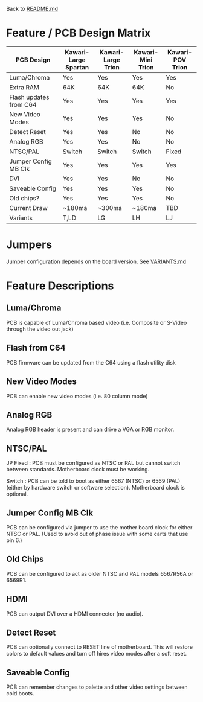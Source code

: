 Back to [README.md](../README.md)

# Feature / PCB Design Matrix

PCB Design             |Kawari-Large<br>Spartan|Kawari-Large<br>Trion|Kawari-Mini<br>Trion|Kawari-POV<br>Trion|
-----------------------|------------|------|------------|----------|
Luma/Chroma            |Yes         |Yes   |Yes         |Yes       |
Extra RAM              |64K         |64K   |64K         |No        |
Flash updates from C64 |Yes         |Yes   |Yes         |Yes       |
New Video Modes        |Yes         |Yes   |Yes         |No        |
Detect Reset           |Yes         |Yes   |No          |No        |
Analog RGB             |Yes         |Yes   |No          |No        |
NTSC/PAL               |Switch      |Switch|Switch      |Fixed     |
Jumper Config MB Clk   |Yes         |Yes   |Yes         |Yes       |
DVI                    |Yes         |Yes   |No          |No        |
Saveable Config        |Yes         |Yes   |Yes         |No        |
Old chips?             |Yes         |Yes   |Yes         |No        |
Current Draw           |~180ma      |~300ma|~180ma      |TBD       |
Variants               |T,LD        |LG    |LH          |LJ        |

# Jumpers

Jumper configuration depends on the board version.  See [VARIANTS.md](VARIANTS.md)

# Feature Descriptions

## Luma/Chroma 
PCB is capable of Luma/Chroma based video (i.e. Composite or S-Video through the video out jack)

## Flash from C64
PCB firmware can be updated from the C64 using a flash utility disk

## New Video Modes
PCB can enable new video modes (i.e. 80 column mode)

## Analog RGB
Analog RGB header is present and can drive a VGA or RGB monitor.

## NTSC/PAL
JP Fixed : PCB must be configured as NTSC or PAL but cannot switch between standards. Motherboard clock must be working.

Switch : PCB can be told to boot as either 6567 (NTSC) or 6569 (PAL) (either by hardware switch or software selection). Motherboard clock is optional.

## Jumper Config MB Clk
PCB can be configured via jumper to use the mother board clock for either NTSC or PAL. (Used to avoid out of phase issue with some carts that use pin 6.)

## Old Chips
PCB can be configured to act as older NTSC and PAL models 6567R56A or 6569R1.

## HDMI
PCB can output DVI over a HDMI connector (no audio).

## Detect Reset
PCB can optionally connect to RESET line of motherboard.  This will restore colors to default values and turn off hires video modes after a soft reset.

## Saveable Config
PCB can remember changes to palette and other video settings between cold boots.
